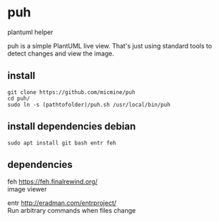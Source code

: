 # puh
plantuml helper

puh is a simple PlantUML live view. That's just using standard tools to detect changes and view the image.

## install
```
git clone https://github.com/micmine/puh
cd puh/
sudo ln -s (pathtofolder)/puh.sh /usr/local/bin/puh
```
## install dependencies debian
```
sudo apt install git bash entr feh
```

## dependencies
feh https://feh.finalrewind.org/ <br>
image viewer <br>

entr http://eradman.com/entrproject/ <br>
Run arbitrary commands when files change <br>
